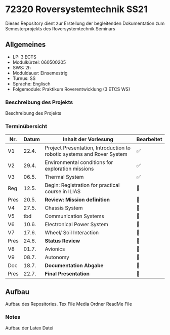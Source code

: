 # 72320 Roversystemtechnik SS21

Dieses Repository dient zur Erstellung der begleitenden Dokumentation zum Semesterprojekts des Roversystemtechnik Seminars 

## Allgemeines

* LP: 3 ECTS
* Modulkürzel: 060500205
* SWS: 2h
* Moduldauer: Einsemestrig
* Turnus: SS
* Sprache: Englisch
* Folgemodule: Praktikum Roverentwicklung (3 ETCS WS)

### Beschreibung des Projekts

Beschreibung des Projekts

### Terminübersicht

Nr. | Datum | Inhalt der Vorlesung                                      | Bearbeitet
----|-------|-----------------------------------------------------------|------------------
V1  | 22.4. | Project Presentation, Introduction to robotic systems and Rover System       | :white_check_mark:
V2  | 29.4. | Environmental conditions for exploration missions         | :white_check_mark:
V3  | 06.5. | Thermal System                                            | :white_check_mark:
Reg  | 12.5. | Begin: Registration for practical course in ILIAS         | :white_square_button:
Pres  | 20.5. | **Review: Mission definition**                                | :white_square_button:
V4  | 27.5. | Chassis System                                            | :white_square_button:
V5  | tbd   | Communication Systems                                     | :white_square_button:
V6  | 10.6. | Electronical Power System                                 | :white_square_button:
V7  | 17.6. | Wheel/ Soil Interaction                                   | :white_square_button:
Pres | 24.6. | **Status Review**                                             | :white_square_button:
V8 | 01.7. | Avionics                                                  | :white_square_button:
V9 | 08.7. | Autonomy                                                  | :white_square_button:
Doc | 18.7. | **Documentation Abgabe**                                      | :white_square_button:
Pres | 22.7. | **Final Presentation**                                        | :white_square_button:


## Aufbau

Aufbau des Repositories.
Tex File
Media Ordner
ReadMe File

### Notes

Aufbau der Latex Datei

